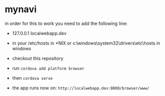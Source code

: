 # mynavi

in order for this to work you need to add the following line:
* 127.0.0.1       localwebapp.dev
* in your /etc/hosts in *NIX or c:\windows\system32\drivers\etc\hosts in windows


* checkout this repository
* run
`cordova add platform browser`
* then
`cordova serve`
* the app runs now on:
`http://localwebapp.dev:8000/browser/www/`
